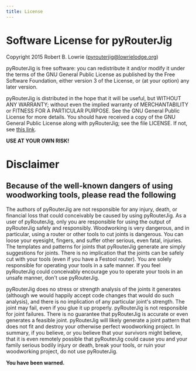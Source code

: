 ```yaml
---
title: License
---
```


Software License for pyRouterJig
================================

Copyright 2015 Robert B. Lowrie (pyrouterjig@lowrielodge.org)

pyRouterJig is free software: you can redistribute it and/or modify it under
the terms of the GNU General Public License as published by the Free Software
Foundation, either version 3 of the License, or (at your option) any later
version.

pyRouterJig is distributed in the hope that it will be useful, but WITHOUT
ANY WARRANTY; without even the implied warranty of MERCHANTABILITY or
FITNESS FOR A PARTICULAR PURPOSE.  See the GNU General Public License for
more details. You should have received a copy of the GNU General Public
License along with pyRouterJig; see the file LICENSE. If not, see 
[this link](http://www.gnu.org/licenses/).

<b>USE AT YOUR OWN RISK!</b>

Disclaimer
==========

Because of the well-known dangers of using woodworking tools, please read the following
---------------------------------------------------------------------------------------

The authors of pyRouterJig are not responsible for any injury,
death, or financial loss that could conceivably be caused by using
pyRouterJig.  As a user of pyRouterJig, only you are responsible for using the
output of pyRouterJig safely and responsibly.  Woodworking is very dangerous,
and in particular, using a router or other tools to cut joints is dangerous.
You can loose your eyesight, fingers, and suffer other serious, even fatal,
injuries. The templates and patterns for joints that pyRouterJig  generate are
simply suggestions for joints.  There is no implication that the joints can be
safely cut with your tools (even if you have a Festool router).  You are
solely responsible for operating your tools in a safe manner.  If you feel
pyRouterJig could conceivably encourage you to operate your tools in an unsafe
manner, don\'t use pyRouterJig.

pyRouterJig does no stress or strength
analysis of the joints it generates (although we would happily accept code
changes that would do such analysis), and there is no implication of any
particular joint\'s strength.  The joint may fail, even if you glue it up
properly. pyRouterJig is not responsible for joint failures.  There is no
guarantee that pyRouterJig is accurate or even generates a feasible joint.
pyRouterJig will likely generate a joint pattern that does not fit and destroy
your otherwise perfect woodworking project.  In summary, if you believe, or
you believe that your survivors might believe, that it is even remotely
possible that pyRouterJig could cause you and your family serious bodily
injury or death, break your tools, or ruin your woodworking project, do not
use pyRouterJig.

<b>You have been warned.</b>
